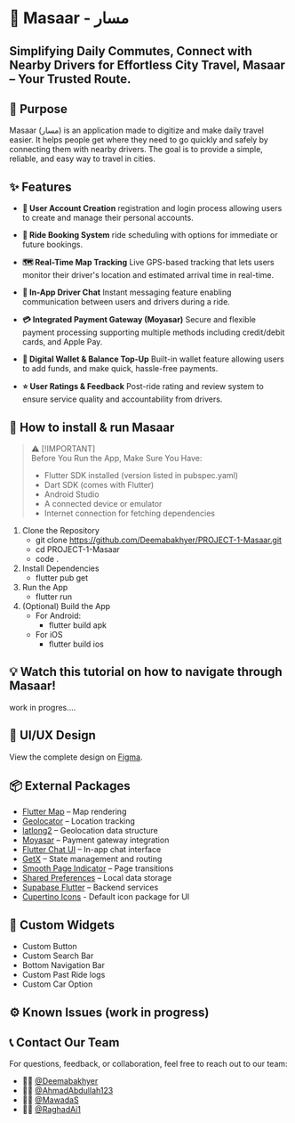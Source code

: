 #  🚗 Masaar - مسار

## Simplifying Daily Commutes, Connect with Nearby Drivers for Effortless City Travel, Masaar – Your Trusted Route.

##  🎯 Purpose
Masaar (مسار) is an application made to digitize and make daily travel easier. It helps people get where they need to go quickly and safely by connecting them with nearby drivers. The goal is to provide a simple, reliable, and easy way to travel in cities.

## ✨ Features
- **🔐 User Account Creation**
   registration and login process allowing users to create and manage their personal accounts.

- **🚕 Ride Booking System**
   ride scheduling with options for immediate or future bookings.

- **🗺️ Real-Time Map Tracking**
   Live GPS-based tracking that lets users monitor their driver's location and estimated arrival time in real-time.

- **💬 In-App Driver Chat**
   Instant messaging feature enabling communication between users and drivers during a ride.

- **💳 Integrated Payment Gateway (Moyasar)**
   Secure and flexible payment processing supporting multiple methods including credit/debit cards, and Apple Pay.

- **👛 Digital Wallet & Balance Top-Up**
   Built-in wallet feature allowing users to add funds, and make quick, hassle-free payments.

- **⭐ User Ratings & Feedback**
   Post-ride rating and review system to ensure service quality and accountability from drivers.

## 🚀 How to install & run Masaar
> ⚠️ [!IMPORTANT]\
> Before You Run the App, Make Sure You Have:
> - Flutter SDK installed (version listed in pubspec.yaml)
> - Dart SDK (comes with Flutter)
> - Android Studio
> - A connected device or emulator
> - Internet connection for fetching dependencies

1. Clone the Repository
    - git clone https://github.com/Deemabakhyer/PROJECT-1-Masaar.git
    - cd PROJECT-1-Masaar
    - code .
2. Install Dependencies
    - flutter pub get
3. Run the App
    - flutter run
4. (Optional) Build the App
    - For Android:
        - flutter build apk
    - For iOS
        - flutter build ios
        
## 💡 Watch this tutorial on how to navigate through Masaar!
work in progres....

## 🎨 UI/UX Design
View the complete design on [Figma](https://www.figma.com/design/synPECe3VTrOajQMPtQPWh/Masaar?node-id=0-1&t=nqYHZSD7lLfXy7Ss-1).

##  📦 External Packages
- [Flutter Map](https://pub.dev/packages/flutter_map) – Map rendering
- [Geolocator](https://pub.dev/packages/geolocator) – Location tracking
- [latlong2](https://pub.dev/packages/latlong2) – Geolocation data structure
- [Moyasar](https://pub.dev/packages/moyasar) – Payment gateway integration
- [Flutter Chat UI](https://pub.dev/packages/flutter_chat_ui) – In-app chat interface
- [GetX](https://pub.dev/packages/get) – State management and routing
- [Smooth Page Indicator](https://pub.dev/packages/smooth_page_indicator) – Page transitions
- [Shared Preferences](https://pub.dev/packages/shared_preferences) – Local data storage
- [Supabase Flutter](https://pub.dev/packages/supabase_flutter) – Backend services
- [Cupertino Icons](https://pub.dev/packages/cupertino_icons) - Default icon package for UI

## 🧩 Custom Widgets
- Custom Button  
- Custom Search Bar
- Bottom Navigation Bar
- Custom Past Ride logs
- Custom Car Option

## ⚙️ Known Issues (work in progress)

## 📞 Contact Our Team
For questions, feedback, or collaboration, feel free to reach out to our team:
- 👩‍💻 [@Deemabakhyer](https://github.com/Deemabakhyer)
- 👨‍💻 [@AhmadAbdullah123](https://github.com/AhmadAbdullah123)
- 👩‍💻 [@MawadaS](https://github.com/MawadaS)
- 👩‍💻 [@RaghadAi1](https://github.com/RaghadAi1)

